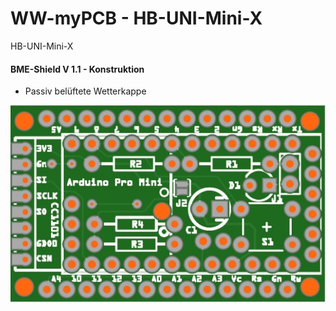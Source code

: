 # WW-myPCB - HB-UNI-Mini-X
HB-UNI-Mini-X


#### BME-Shield V 1.1 - Konstruktion
- Passiv belüftete Wetterkappe

![WW-myPCB - HB-UNI-Mini-X - Top](./img/PCB_HB-UNI-Mini-X_1.0_Top.jpg)
